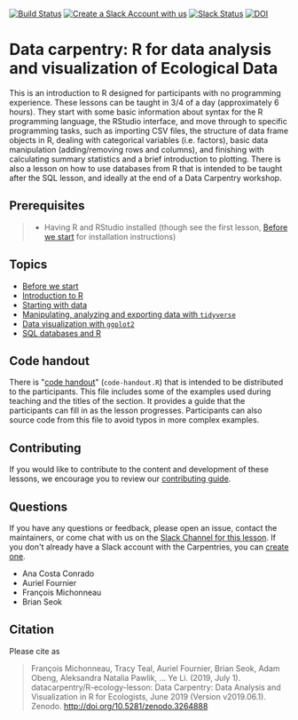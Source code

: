 [![Build Status](https://travis-ci.org/datacarpentry/R-ecology-lesson.svg?branch=master)](https://travis-ci.org/datacarpentry/R-ecology-lesson)
[![Create a Slack Account with us](https://img.shields.io/badge/Create_Slack_Account-The_Carpentries-071159.svg)](https://swc-slack-invite.herokuapp.com/)
[![Slack Status](https://img.shields.io/badge/Slack_Channel-DC_Ecology_R-E01563.svg)](https://swcarpentry.slack.com/messages/C9X9EC405)
[![DOI](https://zenodo.org/badge/DOI/10.5281/zenodo.3264888.svg)](https://doi.org/10.5281/zenodo.3264888)


# Data carpentry: R for data analysis and visualization of Ecological Data

This is an introduction to R designed for participants with no programming
experience. These lessons can be taught in 3/4 of a day (approximately 6 hours). They start
with some basic information about syntax for the R programming language, the
RStudio interface, and move through to specific programming tasks, such as
importing CSV files, the structure of data frame objects in R, dealing with
categorical variables (i.e. factors), basic data manipulation (adding/removing
rows and columns), and finishing with calculating summary statistics and a brief
introduction to plotting. There is also a lesson on how to use databases from R that is intended to be taught after the SQL lesson, and ideally at the end of a Data Carpentry workshop.

## Prerequisites

> * Having R and RStudio installed (though see the first
> lesson, [Before we start](https://datacarpentry.org/R-ecology-lesson/00-before-we-start.html) for installation
> instructions)

## Topics

* [Before we start](https://datacarpentry.org/R-ecology-lesson/00-before-we-start.html)
* [Introduction to R](https://datacarpentry.org/R-ecology-lesson/01-intro-to-r.html)
* [Starting with data](https://datacarpentry.org/R-ecology-lesson/02-starting-with-data.html)
* [Manipulating, analyzing and exporting data with `tidyverse`](https://datacarpentry.org/R-ecology-lesson/03-dplyr.html)
* [Data visualization with `ggplot2`](https://datacarpentry.org/R-ecology-lesson/04-visualization-ggplot2.html)
* [SQL databases and R](https://datacarpentry.org/R-ecology-lesson/05-r-and-databases.html)

## Code handout

There is "[code handout](code-handout.R)" (`code-handout.R`) that is intended to
be distributed to the participants. This file includes some of the examples used
during teaching and the titles of the section. It provides a guide that the
participants can fill in as the lesson progresses. Participants can also source
code from this file to avoid typos in more complex examples.

## Contributing

If you would like to contribute to the content and development of these lessons,
we encourage you to review our [contributing guide](CONTRIBUTING.Rmd).

## Questions

If you have any questions or feedback, please open an issue, contact the
maintainers, or come chat with us on the [Slack Channel for this lesson](https://swcarpentry.slack.com/messages/C9X9EC405). If you don't already have a Slack account with the Carpentries, you can [create one](https://swc-slack-invite.herokuapp.com/).

* Ana Costa Conrado
* Auriel Fournier
* François Michonneau
* Brian Seok

## Citation

Please cite as
> François Michonneau, Tracy Teal, Auriel Fournier, Brian Seok, Adam Obeng, Aleksandra Natalia Pawlik, … Ye Li. (2019, July 1). datacarpentry/R-ecology-lesson: Data Carpentry: Data Analysis and Visualization in R for Ecologists, June 2019 (Version v2019.06.1). Zenodo. http://doi.org/10.5281/zenodo.3264888
